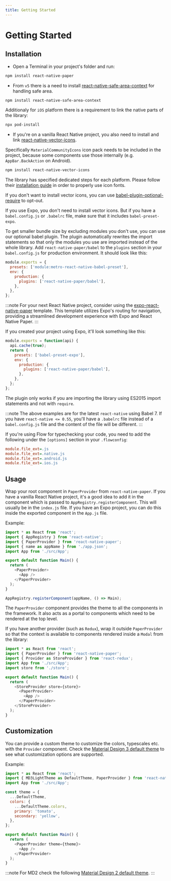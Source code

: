 ```yaml
---
title: Getting Started
---
```


# Getting Started

## Installation

* Open a Terminal in your project's folder and run:

```bash npm2yarn
npm install react-native-paper
```

* From `v5` there is a need to install [react-native-safe-area-context](https://github.com/th3rdwave/react-native-safe-area-context) for handling safe area.

```bash npm2yarn
npm install react-native-safe-area-context
```

Additionaly for `iOS` platform there is a requirement to link the native parts of the library:

```bash
npx pod-install
```

* If you're on a vanilla React Native project, you also need to install and link [react-native-vector-icons](https://github.com/oblador/react-native-vector-icons).

Specifically `MaterialCommunityIcons` icon pack needs to be included in the project, because some components use those internally (e.g. `AppBar.BackAction` on Android). 

```bash npm2yarn
npm install react-native-vector-icons
```

The library has specified dedicated steps for each platform. Please follow their [installation guide](https://github.com/oblador/react-native-vector-icons#installation) in order to properly use icon fonts.

If you don't want to install vector icons, you can use [babel-plugin-optional-require](https://github.com/satya164/babel-plugin-optional-require) to opt-out.

If you use Expo, you don't need to install vector icons. But if you have a `babel.config.js` or `.babelrc` file, make sure that it includes `babel-preset-expo`.

To get smaller bundle size by excluding modules you don't use, you can use our optional babel plugin. The plugin automatically rewrites the import statements so that only the modules you use are imported instead of the whole library. Add `react-native-paper/babel` to the `plugins` section in your `babel.config.js` for production environment. It should look like this:

```js
module.exports = {
  presets: ['module:metro-react-native-babel-preset'],
  env: {
    production: {
      plugins: ['react-native-paper/babel'],
    },
  },
};
```

:::note
For your next React Native project, consider using the [expo-react-native-paper](https://github.com/youzarsiph/expo-react-native-paper) template. This template utilizes Expo's routing for navigation, providing a streamlined development experience with Expo and React Native Paper.
:::

If you created your project using Expo, it'll look something like this:

```js
module.exports = function(api) {
  api.cache(true);
  return {
    presets: ['babel-preset-expo'],
    env: {
      production: {
        plugins: ['react-native-paper/babel'],
      },
    },
  };
};
```

The plugin only works if you are importing the library using ES2015 import statements and not with `require`.

:::note
The above examples are for the latest `react-native` using Babel 7. If you have `react-native <= 0.55`, you'll have a `.babelrc` file instead of a `babel.config.js` file and the content of the file will be different.
:::

If you're using Flow for typechecking your code, you need to add the following under the `[options]` section in your `.flowconfig`:

```ini
module.file_ext=.js
module.file_ext=.native.js
module.file_ext=.android.js
module.file_ext=.ios.js
```

## Usage

Wrap your root component in `PaperProvider` from `react-native-paper`. If you have a vanilla React Native project, it's a good idea to add it in the component which is passed to `AppRegistry.registerComponent`. This will usually be in the `index.js` file. If you have an Expo project, you can do this inside the exported component in the `App.js` file.

Example:

```js
import * as React from 'react';
import { AppRegistry } from 'react-native';
import { PaperProvider } from 'react-native-paper';
import { name as appName } from './app.json';
import App from './src/App';

export default function Main() {
  return (
    <PaperProvider>
      <App />
    </PaperProvider>
  );
}

AppRegistry.registerComponent(appName, () => Main);
```

The `PaperProvider` component provides the theme to all the components in the framework. It also acts as a portal to components which need to be rendered at the top level.

If you have another provider (such as `Redux`), wrap it outside `PaperProvider` so that the context is available to components rendered inside a `Modal` from the library:

```js
import * as React from 'react';
import { PaperProvider } from 'react-native-paper';
import { Provider as StoreProvider } from 'react-redux';
import App from './src/App';
import store from './store';

export default function Main() {
  return (
    <StoreProvider store={store}>
      <PaperProvider>
        <App />
      </PaperProvider>
    </StoreProvider>
  );
}
```

## Customization

You can provide a custom theme to customize the colors, typescales etc. with the `Provider` component. Check the [Material Design 3 default theme](https://github.com/callstack/react-native-paper/blob/main/src/styles/themes/v3/LightTheme.tsx) to see what customization options are supported.

Example:

```js
import * as React from 'react';
import { MD3LightTheme as DefaultTheme, PaperProvider } from 'react-native-paper';
import App from './src/App';

const theme = {
  ...DefaultTheme,
  colors: {
    ...DefaultTheme.colors,
    primary: 'tomato',
    secondary: 'yellow',
  },
};

export default function Main() {
  return (
    <PaperProvider theme={theme}>
      <App />
    </PaperProvider>
  );
}
```

:::note
For MD2 check the following [Material Design 2 default theme](https://github.com/callstack/react-native-paper/blob/main/src/styles/themes/v2/LightTheme.tsx).
:::
